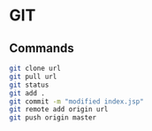 # GIT

## Commands

```bash
git clone url
git pull url
git status
git add .
git commit -m "modified index.jsp"
git remote add origin url
git push origin master
```
